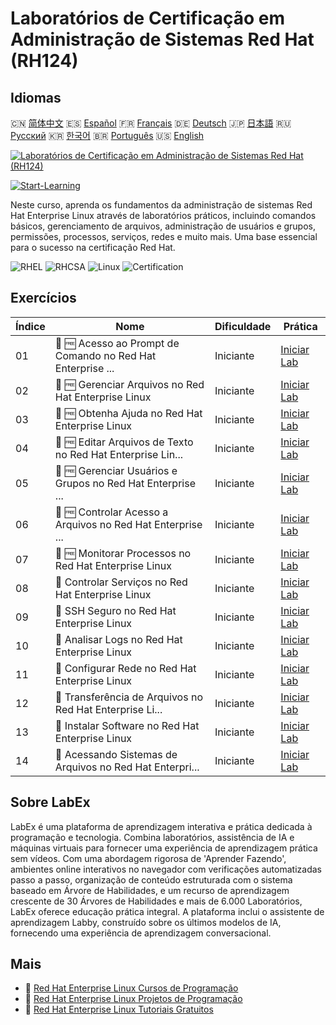 # Laboratórios de Certificação em Administração de Sistemas Red Hat (RH124)

## Idiomas

🇨🇳 [简体中文](README_zh.md) 🇪🇸 [Español](README_es.md) 🇫🇷 [Français](README_fr.md) 🇩🇪 [Deutsch](README_de.md) 🇯🇵 [日本語](README_ja.md) 🇷🇺 [Русский](README_ru.md) 🇰🇷 [한국어](README_ko.md) 🇧🇷 [Português](README_pt.md) 🇺🇸 [English](README.md) 

[![Laboratórios de Certificação em Administração de Sistemas Red Hat (RH124)](https://cover-creator.labex.io/red-hat-system-administration-rh124-labs.png?lang=pt)](https://labex.io/pt/courses/red-hat-system-administration-rh124-labs)

[![Start-Learning](https://img.shields.io/badge/Start-Learning-whitesmoke?style=for-the-badge)](https://labex.io/pt/courses/red-hat-system-administration-rh124-labs)

Neste curso, aprenda os fundamentos da administração de sistemas Red Hat Enterprise Linux através de laboratórios práticos, incluindo comandos básicos, gerenciamento de arquivos, administração de usuários e grupos, permissões, processos, serviços, redes e muito mais. Uma base essencial para o sucesso na certificação Red Hat.

![RHEL](https://img.shields.io/badge/RHEL-whitesmoke?style=for-the-badge&logo=rhel)
![RHCSA](https://img.shields.io/badge/RHCSA-whitesmoke?style=for-the-badge&logo=rhcsa)
![Linux](https://img.shields.io/badge/Linux-whitesmoke?style=for-the-badge&logo=linux)
![Certification](https://img.shields.io/badge/Certification-whitesmoke?style=for-the-badge&logo=certification)


## Exercícios

|   Índice | Nome                                                        | Dificuldade   | Prática                                                                                                                                 |
|----------|-------------------------------------------------------------|---------------|-----------------------------------------------------------------------------------------------------------------------------------------|
|       01 | 📖 🆓 Acesso ao Prompt de Comando no Red Hat Enterprise ... | Iniciante     | <a target='_blank' href='https://labex.io/pt/tutorials/rhel-access-command-line-in-red-hat-enterprise-linux-588454'>Iniciar Lab</a>     |
|       02 | 📖 🆓 Gerenciar Arquivos no Red Hat Enterprise Linux        | Iniciante     | <a target='_blank' href='https://labex.io/pt/tutorials/rhel-manage-files-in-red-hat-enterprise-linux-588463'>Iniciar Lab</a>            |
|       03 | 📖 🆓 Obtenha Ajuda no Red Hat Enterprise Linux             | Iniciante     | <a target='_blank' href='https://labex.io/pt/tutorials/rhel-get-help-in-red-hat-enterprise-linux-588461'>Iniciar Lab</a>                |
|       04 | 📖 🆓 Editar Arquivos de Texto no Red Hat Enterprise Lin... | Iniciante     | <a target='_blank' href='https://labex.io/pt/tutorials/rhel-edit-text-files-in-red-hat-enterprise-linux-588460'>Iniciar Lab</a>         |
|       05 | 📖 🆓 Gerenciar Usuários e Grupos no Red Hat Enterprise ... | Iniciante     | <a target='_blank' href='https://labex.io/pt/tutorials/rhel-manage-users-and-groups-in-red-hat-enterprise-linux-588464'>Iniciar Lab</a> |
|       06 | 📖 🆓 Controlar Acesso a Arquivos no Red Hat Enterprise ... | Iniciante     | <a target='_blank' href='https://labex.io/pt/tutorials/rhel-control-file-access-in-red-hat-enterprise-linux-588458'>Iniciar Lab</a>     |
|       07 | 📖 🆓 Monitorar Processos no Red Hat Enterprise Linux       | Iniciante     | <a target='_blank' href='https://labex.io/pt/tutorials/rhel-monitor-processes-in-red-hat-enterprise-linux-588465'>Iniciar Lab</a>       |
|       08 | 📖  Controlar Serviços no Red Hat Enterprise Linux          | Iniciante     | <a target='_blank' href='https://labex.io/pt/tutorials/rhel-control-services-in-red-hat-enterprise-linux-588459'>Iniciar Lab</a>        |
|       09 | 📖  SSH Seguro no Red Hat Enterprise Linux                  | Iniciante     | <a target='_blank' href='https://labex.io/pt/tutorials/rhel-secure-ssh-in-red-hat-enterprise-linux-588466'>Iniciar Lab</a>              |
|       10 | 📖  Analisar Logs no Red Hat Enterprise Linux               | Iniciante     | <a target='_blank' href='https://labex.io/pt/tutorials/rhel-analyze-logs-in-red-hat-enterprise-linux-588456'>Iniciar Lab</a>            |
|       11 | 📖  Configurar Rede no Red Hat Enterprise Linux             | Iniciante     | <a target='_blank' href='https://labex.io/pt/tutorials/rhel-configure-networking-in-red-hat-enterprise-linux-588457'>Iniciar Lab</a>    |
|       12 | 📖  Transferência de Arquivos no Red Hat Enterprise Li...   | Iniciante     | <a target='_blank' href='https://labex.io/pt/tutorials/rhel-transfer-files-in-red-hat-enterprise-linux-588467'>Iniciar Lab</a>          |
|       13 | 📖  Instalar Software no Red Hat Enterprise Linux           | Iniciante     | <a target='_blank' href='https://labex.io/pt/tutorials/rhel-install-software-in-red-hat-enterprise-linux-588462'>Iniciar Lab</a>        |
|       14 | 📖  Acessando Sistemas de Arquivos no Red Hat Enterpri...   | Iniciante     | <a target='_blank' href='https://labex.io/pt/tutorials/rhel-access-file-systems-in-red-hat-enterprise-linux-588455'>Iniciar Lab</a>     |

## Sobre LabEx

LabEx é uma plataforma de aprendizagem interativa e prática dedicada à programação e tecnologia. Combina laboratórios, assistência de IA e máquinas virtuais para fornecer uma experiência de aprendizagem prática sem vídeos. Com uma abordagem rigorosa de 'Aprender Fazendo', ambientes online interativos no navegador com verificações automatizadas passo a passo, organização de conteúdo estruturada com o sistema baseado em Árvore de Habilidades, e um recurso de aprendizagem crescente de 30 Árvores de Habilidades e mais de 6.000 Laboratórios, LabEx oferece educação prática integral. A plataforma inclui o assistente de aprendizagem Labby, construído sobre os últimos modelos de IA, fornecendo uma experiência de aprendizagem conversacional.

## Mais

- 🔗 [Red Hat Enterprise Linux Cursos de Programação](https://github.com/labex-labs/awesome-programming-courses)
- 🔗 [Red Hat Enterprise Linux Projetos de Programação](https://github.com/labex-labs/awesome-programming-projects)
- 🔗 [Red Hat Enterprise Linux Tutoriais Gratuitos](https://github.com/labex-labs/rhel-free-tutorials)


